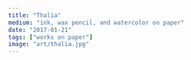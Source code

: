 ```yaml
---
title: "Thalia"
medium: "ink, wax pencil, and watercolor on paper"
date: "2017-01-21"
tags: ["works on paper"]
image: "art/thalia.jpg"
---
```

